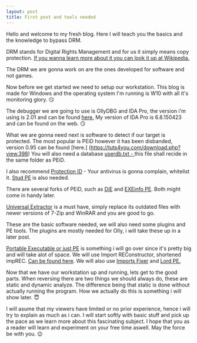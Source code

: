 ```yaml
---
layout: post
title: First post and tools needed
---
```


Hello and welcome to my fresh blog. Here I will teach you the basics and the knowledge to bypass DRM.

DRM stands for Digital Rights Management and for us it simply means copy protection. [If you wanna learn more about it you can look it up at Wikipedia.](https://en.wikipedia.org/wiki/Digital_rights_management)

The DRM we are gonna work on are the ones developed for software and not games.

Now before we get started we need to setup our workstation. This blog is made for Windows and the operating system I'm running is W10 with all it's monitoring glory. :smirk:

The debugger we are going to use is OllyDBG and IDA Pro, the version i'm using is 2.01 and can be found [here.](http://www.ollydbg.de/)
My version of IDA Pro is 6.8.150423 and can be found on the web. :smirk:

What we are gonna need next is software to detect if our target is protected. The most popular is PEiD however it has been disbanded, version 0.95 can be found [here.]
(https://tuts4you.com/download.php?view.398)
You will also need a database [userdb.txt - ](http://handlers.sans.org/jclausing/userdb.txt) this file shall recide in the same folder as PEiD.

I also recommend [Protection ID](http://pid.gamecopyworld.com/) - Your antivirus is gonna complain, whitelist it. [Stud PE](http://www.cgsoftlabs.ro/studpe.html) is also needed.

There are several forks of PEiD, such as [DiE](http://ntinfo.biz/) and [EXEinfo PE](http://sourceforge.net/projects/exeinfope/). Both might come in handy later.

[Universal Extractor](http://legroom.net/software/uniextract) is a must have, simply replace its outdated files with newer versions of 7-Zip and WinRAR and you are good to go.

These are the basic software needed, we will also need some plugins and PE tools. The plugins are mostly needed for Olly, i will take these up in a later post.

[Portable Executable or just PE](https://en.wikipedia.org/wiki/Portable_Executable) is something i will go over since it's pretty big and will take alot of space.
We will use Import REConstructor, shortened impREC. [Can be found here](https://tuts4you.com/download.php?view.415).
We will also use [Imports Fixer](https://tuts4you.com/download.php?view.2969) and [Lord PE.](http://www.softpedia.com/get/Programming/File-Editors/LordPE.shtml)

Now that we have our workstation up and running, lets get to the good parts. When reversing there are two things we should always do, these are static and dynamic analyze.
The difference being that static is done without actually running the program. How we actually do this is something i will show later. :innocent:

I will asume that my viewers have limited or no prior experience, hence i will try to explain as much as i can. I will start softly with basic stuff and pick up the pace as we learn more about this
fascinating subject. I hope that you as a reader will learn and experiment on your free time aswell. May the force be with you. :wink:
